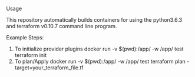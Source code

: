 Usage

This repository automatically builds containers for using the python3.6.3 and terraform v0.10.7 command line program. 


Example
Steps:
1. To initialize provider plugins
    docker run -v $(pwd):/app/ -w /app/ test terraform init
2. To plan/Apply
    docker run -v $(pwd):/app/ -w /app/ test terraform plan -target=your_terraform_file.tf
    